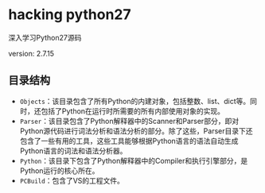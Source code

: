 # hacking python27

深入学习Python27源码

version: 2.7.15

## 目录结构

- `Objects`：该目录包含了所有Python的内建对象，包括整数、list、dict等。同时，还包括了Python在运行时所需要的所有内部使用对象的实现。
- `Parser`：该目录包含了Python解释器中的Scanner和Parser部分，即对Python源代码进行词法分析和语法分析的部分。除了这些，Parser目录下还包含了一些有用的工具，这些工具能够根据Python语言的语法自动生成Python语言的词法和语法分析器。
- `Python`：该目录下包含了Python解释器中的Compiler和执行引擎部分，是Python运行的核心所在。
- `PCBuild`：包含了VS的工程文件。

